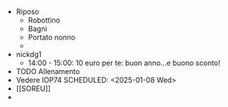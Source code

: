 - Riposo
	- Robottino
	- Bagni
	- Portato nonno
	-
- nickdg1
	- 14:00 - 15:00: 10 euro per te: buon anno…e buono sconto!
- TODO Allenamento
- Vedere IOP74
  SCHEDULED: <2025-01-08 Wed>
- [[SOREU]]
-